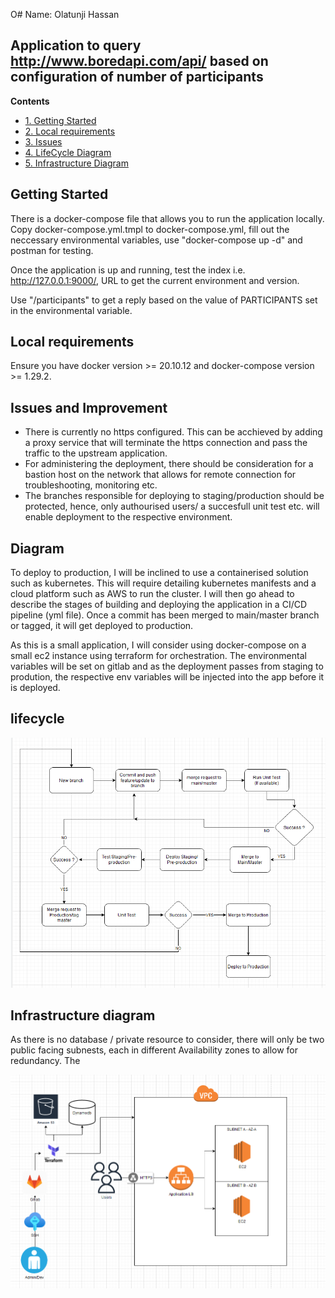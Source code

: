 O# Name: Olatunji Hassan


## Application to query http://www.boredapi.com/api/  based on configuration of number of participants

**Contents**
- [1. Getting Started](#getting-started)
- [2. Local requirements](#local-requirements)
- [3. Issues](#issues-and-improvement)
- [4. LifeCycle Diagram](#lifecycle)
- [5. Infrastructure Diagram](#infrastructure-diagram)


## Getting Started
There is a docker-compose file that allows you to run the application locally. Copy 
docker-compose.yml.tmpl to docker-compose.yml, fill out the neccessary environmental variables, use "docker-compose up -d" and postman for testing.

Once the application is up and running, test the index i.e. http://127.0.0.1:9000/, URL to get the current environment and version.

Use "/participants" to get a reply based on the value of PARTICIPANTS set in the environmental variable.

## Local requirements
Ensure you have docker version >= 20.10.12 and docker-compose version >= 1.29.2.

## Issues and Improvement
- There is currently no https configured. This can be acchieved by adding a proxy service that will terminate the https connection and pass the traffic to the upstream application.
- For administering the deployment, there should be consideration for a bastion host on the network that allows for remote connection for troubleshooting, monitoring etc.
- The branches responsible for deploying to staging/production should be protected, hence, only authourised users/ a succesfull unit test etc. will enable deployment to the respective environment. 


## Diagram
To deploy to production, I will be inclined to use a containerised solution such as kubernetes. This will require detailing kubernetes manifests and a cloud platform such as AWS to run the cluster. I will then go ahead to describe the stages of building and deploying the application in a CI/CD pipeline (yml file). Once a commit has been merged to main/master branch or tagged, it will get deployed to production.

As this is a small application, I will consider using docker-compose on a small ec2 instance using terraform for orchestration. The environmental variables will be set on gitlab and as the deployment passes from staging to prodution, the respective env variables will be injected into the app before it is deployed.


## lifecycle
![lifecycle](/images/app_deployment_life.PNG)

## Infrastructure diagram
As there is no database / private resource to consider, there will only be two public facing subnests, each in different Availability zones to allow for redundancy. The

![infra](/images/infra.PNG)